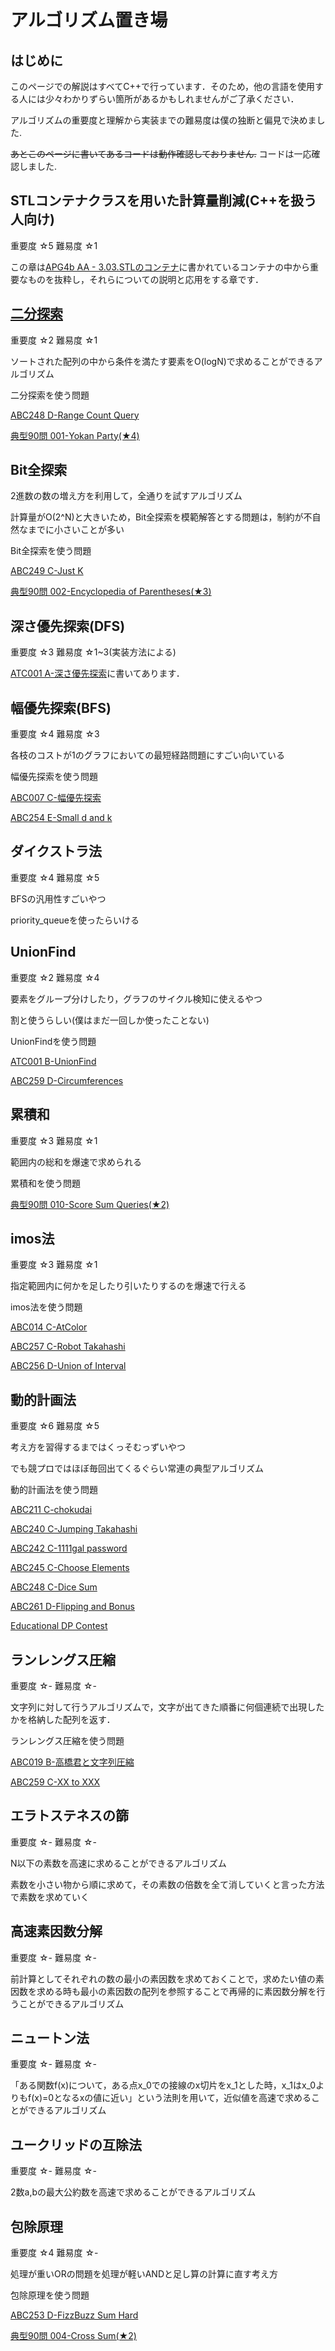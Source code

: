 # アルゴリズム置き場

## はじめに

このページでの解説はすべてC++で行っています．そのため，他の言語を使用する人には少々わかりずらい箇所があるかもしれませんがご了承ください．

アルゴリズムの重要度と理解から実装までの難易度は僕の独断と偏見で決めました.

~~あとこのページに書いてあるコードは動作確認しておりません.~~ コードは一応確認しました.

## STLコンテナクラスを用いた計算量削減(C++を扱う人向け)

重要度 ☆5 難易度 ☆1

この章は[APG4b AA - 3.03.STLのコンテナ](https://atcoder.jp/contests/apg4b/tasks/APG4b_aa)に書かれているコンテナの中から重要なものを抜粋し，それらについての説明と応用をする章です．

## [二分探索](/algorithm/binary_search/) 

重要度 ☆2 難易度 ☆1

ソートされた配列の中から条件を満たす要素をO(logN)で求めることができるアルゴリズム

二分探索を使う問題

[ABC248 D-Range Count Query](https://atcoder.jp/contests/abc248/tasks/abc248_d)

[典型90問 001-Yokan Party(★4)](https://atcoder.jp/contests/typical90/tasks/typical90_a)

## Bit全探索

2進数の数の増え方を利用して，全通りを試すアルゴリズム

計算量がO(2^N)と大きいため，Bit全探索を模範解答とする問題は，制約が不自然なまでに小さいことが多い

Bit全探索を使う問題

[ABC249 C-Just K](https://atcoder.jp/contests/abc249/tasks/abc249_c)

[典型90問 002-Encyclopedia of Parentheses(★3)](https://atcoder.jp/contests/typical90/tasks/typical90_b)

## 深さ優先探索(DFS)

重要度 ☆3 難易度 ☆1~3(実装方法による)

[ATC001 A-深さ優先探索](https://atcoder.jp/contests/atc001/tasks/dfs_a)に書いてあります．

## 幅優先探索(BFS)

重要度 ☆4 難易度 ☆3

各枝のコストが1のグラフにおいての最短経路問題にすごい向いている

幅優先探索を使う問題

[ABC007 C-幅優先探索](https://atcoder.jp/contests/abc007/tasks/abc007_3)

[ABC254 E-Small d and k](https://atcoder.jp/contests/abc254/tasks/abc254_e)

## ダイクストラ法

重要度 ☆4 難易度 ☆5

BFSの汎用性すごいやつ

priority_queueを使ったらいける

## UnionFind

重要度 ☆2 難易度 ☆4

要素をグループ分けしたり，グラフのサイクル検知に使えるやつ

割と使うらしい(僕はまだ一回しか使ったことない)

UnionFindを使う問題

[ATC001 B-UnionFind](https://atcoder.jp/contests/atc001/tasks/unionfind_a)

[ABC259 D-Circumferences](https://atcoder.jp/contests/abc259/tasks/abc259_d)

## 累積和

重要度 ☆3 難易度 ☆1

範囲内の総和を爆速で求められる

累積和を使う問題

[典型90問 010-Score Sum Queries(★2)](https://atcoder.jp/contests/typical90/tasks/typical90_j)

## imos法

重要度 ☆3 難易度 ☆1

指定範囲内に何かを足したり引いたりするのを爆速で行える

imos法を使う問題

[ABC014 C-AtColor](https://atcoder.jp/contests/abc014/tasks/abc014_3)

[ABC257 C-Robot Takahashi](https://atcoder.jp/contests/abc257/tasks/abc257_c)

[ABC256 D-Union of Interval](https://atcoder.jp/contests/abc256/tasks/abc256_d)

## 動的計画法

重要度 ☆6 難易度 ☆5

考え方を習得するまではくっそむっずいやつ

でも競プロではほぼ毎回出てくるぐらい常連の典型アルゴリズム

動的計画法を使う問題

[ABC211 C-chokudai](https://atcoder.jp/contests/abc211/tasks/abc211_c)

[ABC240 C-Jumping Takahashi](https://atcoder.jp/contests/abc240/tasks/abc240_c)

[ABC242 C-1111gal password](https://atcoder.jp/contests/abc242/tasks/abc242_c)

[ABC245 C-Choose Elements](https://atcoder.jp/contests/abc245/tasks/abc245_c)

[ABC248 C-Dice Sum](https://atcoder.jp/contests/abc248/tasks/abc248_c)

[ABC261 D-Flipping and Bonus](https://atcoder.jp/contests/abc261/tasks/abc261_d)

[Educational DP Contest](https://atcoder.jp/contests/dp)

## ランレングス圧縮

重要度 ☆- 難易度 ☆-

文字列に対して行うアルゴリズムで，文字が出てきた順番に何個連続で出現したかを格納した配列を返す．

ランレングス圧縮を使う問題

[ABC019 B-高橋君と文字列圧縮](https://atcoder.jp/contests/abc019/tasks/abc019_2)

[ABC259 C-XX to XXX](https://atcoder.jp/contests/abc259/tasks/abc259_c)

## エラトステネスの篩

重要度 ☆- 難易度 ☆-

N以下の素数を高速に求めることができるアルゴリズム

素数を小さい物から順に求めて，その素数の倍数を全て消していくと言った方法で素数を求めていく

## 高速素因数分解

重要度 ☆- 難易度 ☆-

前計算としてそれぞれの数の最小の素因数を求めておくことで，求めたい値の素因数を求める時も最小の素因数の配列を参照することで再帰的に素因数分解を行うことができるアルゴリズム

## ニュートン法

重要度 ☆- 難易度 ☆-

「ある関数f(x)について，ある点x_0での接線のx切片をx_1とした時，x_1はx_0よりもf(x)=0となるxの値に近い」という法則を用いて，近似値を高速で求めることができるアルゴリズム

## ユークリッドの互除法

重要度 ☆- 難易度 ☆-

2数a,bの最大公約数を高速で求めることができるアルゴリズム

## 包除原理

重要度 ☆4 難易度 ☆-

処理が重いORの問題を処理が軽いANDと足し算の計算に直す考え方

包除原理を使う問題

[ABC253 D-FizzBuzz Sum Hard](https://atcoder.jp/contests/abc253/tasks/abc253_d)

[典型90問 004-Cross Sum(★2)](https://atcoder.jp/contests/typical90/tasks/typical90_d)